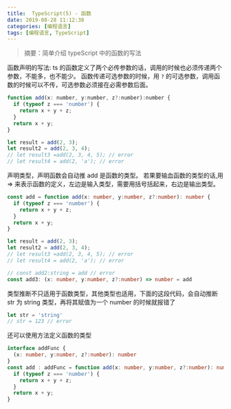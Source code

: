 ```yaml
---
title:  TypeScript(5) - 函数
date: 2019-08-28 11:12:38
categories: [编程语言]
tags: [编程语言, TypeScript]
---
```


> 摘要：简单介绍 typeScript 中的函数的写法

<!--more-->
函数声明的写法:
ts 的函数定义了两个必传参数的话，调用的时候也必须传递两个参数，不能多，也不能少。
函数传递可选参数的时候，用 `?` 的可选参数，调用函数的时候可以不传，可选参数必须接在必需参数后面。
```javascript
function add(x: number, y:number, z?:number):number {
  if (typeof z === 'number') {
    return x + y + z;
  }
  return x + y;
}

let result = add(2, 3);
let result2 = add(2, 3, 4);
// let result3 =add(2, 3, 4, 5); // error
// let result4 = add(2, 'a'); // error
```

声明类型，声明函数会自动推 add 是函数的类型。
若果要输血函数的类型的话,用=> 来表示函数的定义，左边是输入类型，需要用括号括起来，右边是输出类型。
```typescript
const add = function add(x: number, y:number, z?:number): number {
  if (typeof z === 'number') {
    return x + y + z;
  }
  return x + y;
}

let result = add(2, 3);
let result2 = add(2, 3, 4);
// let result3 =add(2, 3, 4, 5); // error
// let result4 = add(2, 'a'); // error

// const add2:string = add // error
const add3: (x: number, y:number, z?:number) => number = add
```

类型推断不只适用于函数类型，其他类型也适用，下面的这段代码，会自动推断 str 为 string 类型，再将其赋值为一个 number 的时候就报错了
```javascript
let str = 'string'
// str = 123 // error
```

还可以使用方法定义函数的类型
```typescript
interface addFunc {
  (x: number, y:number, z?:number): number
}
const add : addFunc = function add(x: number, y:number, z?:number): number {
  if (typeof z === 'number') {
    return x + y + z;
  }
  return x + y;
}
```